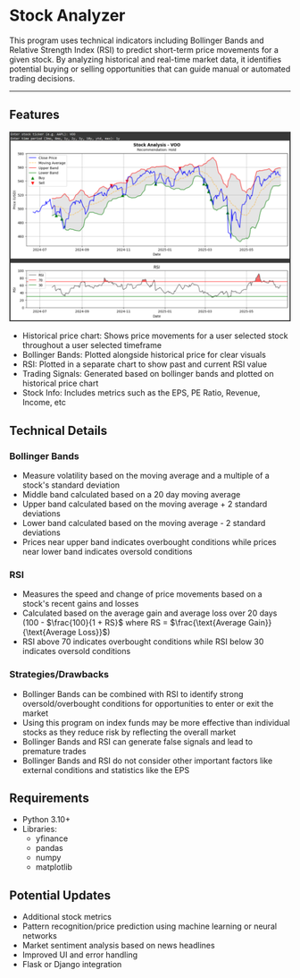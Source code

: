 # Stock Analyzer
This program uses technical indicators including Bollinger Bands and Relative Strength Index (RSI) to predict short-term price movements for a given stock.
By analyzing historical and real-time market data, it identifies potential buying or selling opportunities that can guide manual or automated trading decisions.

---
## Features
![Analysis](https://github.com/Qijie-Sun/Stock-Analyzer/blob/main/public/analysisS.png)
- Historical price chart: Shows price movements for a user selected stock throughout a user selected timeframe
- Bollinger Bands: Plotted alongside historical price for clear visuals
- RSI: Plotted in a separate chart to show past and current RSI value
- Trading Signals: Generated based on bollinger bands and plotted on historical price chart
- Stock Info: Includes metrics such as the EPS, PE Ratio, Revenue, Income, etc

## Technical Details
### Bollinger Bands
- Measure volatility based on the moving average and a multiple of a stock's standard deviation
- Middle band calculated based on a 20 day moving average
- Upper band calculated based on the moving average + 2 standard deviations
- Lower band calculated based on the moving average - 2 standard deviations
- Prices near upper band indicates overbought conditions while prices near lower band indicates oversold conditions

### RSI
- Measures the speed and change of price movements based on a stock's recent gains and losses
- Calculated based on the average gain and average loss over 20 days (100 - $\frac{100}{1 + RS}$ where RS = $\frac{\text{Average Gain}}{\text{Average Loss}}$)
- RSI above 70 indicates overbought conditions while RSI below 30 indicates oversold conditions

### Strategies/Drawbacks
- Bollinger Bands can be combined with RSI to identify strong oversold/overbought conditions for opportunities to enter or exit the market
- Using this program on index funds may be more effective than individual stocks as they reduce risk by reflecting the overall market
- Bollinger Bands and RSI can generate false signals and lead to premature trades
- Bollinger Bands and RSI do not consider other important factors like external conditions and statistics like the EPS

## Requirements
- Python 3.10+
- Libraries:
  - yfinance
  - pandas
  - numpy
  - matplotlib

## Potential Updates
- Additional stock metrics
- Pattern recognition/price prediction using machine learning or neural networks
- Market sentiment analysis based on news headlines
- Improved UI and error handling
- Flask or Django integration
